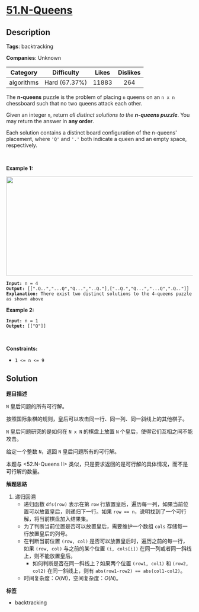 # [51.N-Queens](https://leetcode.com/problems/n-queens/description/)

## Description

**Tags**: backtracking

**Companies**: Unknown

|  Category  |  Difficulty   | Likes | Dislikes |
| :--------: | :-----------: | :---: | :------: |
| algorithms | Hard (67.37%) | 11883 |   264    |

<p>The <strong>n-queens</strong> puzzle is the problem of placing <code>n</code> queens on an <code>n x n</code> chessboard such that no two queens attack each other.</p>
<p>Given an integer <code>n</code>, return <em>all distinct solutions to the <strong>n-queens puzzle</strong></em>. You may return the answer in <strong>any order</strong>.</p>
<p>Each solution contains a distinct board configuration of the n-queens&#39; placement, where <code>&#39;Q&#39;</code> and <code>&#39;.&#39;</code> both indicate a queen and an empty space, respectively.</p>
<p>&nbsp;</p>
<p><strong class="example">Example 1:</strong></p>
<img alt="" src="https://assets.leetcode.com/uploads/2020/11/13/queens.jpg" style="width: 600px; height: 268px;" />
<pre><code><strong>Input:</strong> n = 4
<strong>Output:</strong> [[&quot;.Q..&quot;,&quot;...Q&quot;,&quot;Q...&quot;,&quot;..Q.&quot;],[&quot;..Q.&quot;,&quot;Q...&quot;,&quot;...Q&quot;,&quot;.Q..&quot;]]
<strong>Explanation:</strong> There exist two distinct solutions to the 4-queens puzzle as shown above</code></pre>
<p><strong class="example">Example 2:</strong></p>
<pre><code><strong>Input:</strong> n = 1
<strong>Output:</strong> [[&quot;Q&quot;]]</code></pre>
<p>&nbsp;</p>
<p><strong>Constraints:</strong></p>
<ul>
  <li><code>1 &lt;= n &lt;= 9</code></li>
</ul>

## Solution

**题目描述**

`N` 皇后问题的所有可行解。

按照国际象棋的规则，皇后可以攻击同一行、同一列、同一斜线上的其他棋子。

`N` 皇后问题研究的是如何在 `N x N` 的棋盘上放置 `N` 个皇后，使得它们互相之间不能攻击。

给定一个整数 `N`，返回 `N` 皇后问题所有的可行解。

本题与 <52.N-Queens II> 类似，只是要求返回的是可行解的具体情况，而不是可行解的数量。

**解题思路**

1. 递归回溯
    - 递归函数 `dfs(row)` 表示在第 `row` 行放置皇后，遍历每一列，如果当前位置可以放置皇后，则递归下一行。如果 `row == n`，说明找到了一个可行解，将当前棋盘加入结果集。
    - 为了判断当前位置是否可以放置皇后，需要维护一个数组 `cols` 存储每一行放置皇后的列号。
    - 在判断当前位置 `(row, col)` 是否可以放置皇后时，遍历之前的每一行，如果 `(row, col)` 与之前的某个位置 `(i, cols[i])` 在同一列或者同一斜线上，则不能放置皇后。
      - 如何判断是否在同一斜线上？如果两个位置 `(row1, col1)` 和 `(row2, col2)` 在同一斜线上，则有 `abs(row1-row2) == abs(col1-col2)`。
    - 时间复杂度：$O(N!)$，空间复杂度：$O(N)$。

**标签**

- backtracking
